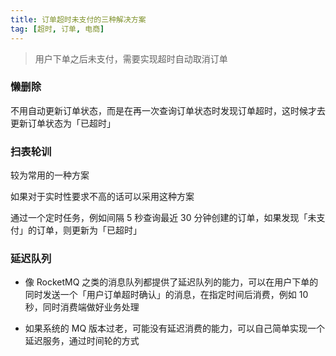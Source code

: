 ```yaml
---
title: 订单超时未支付的三种解决方案
tag: [超时, 订单, 电商]
---
```


> 用户下单之后未支付，需要实现超时自动取消订单

### 懒删除

不用自动更新订单状态，而是在再一次查询订单状态时发现订单超时，这时候才去更新订单状态为「已超时」

### 扫表轮训

较为常用的一种方案

如果对于实时性要求不高的话可以采用这种方案

通过一个定时任务，例如间隔 5 秒查询最近 30 分钟创建的订单，如果发现「未支付」的订单，则更新为「已超时」

### 延迟队列

- 像 RocketMQ 之类的消息队列都提供了延迟队列的能力，可以在用户下单的同时发送一个「用户订单超时确认」的消息，在指定时间后消费，例如 10 秒，同时消费端做好业务处理

- 如果系统的 MQ 版本过老，可能没有延迟消费的能力，可以自己简单实现一个延迟服务，通过时间轮的方式

